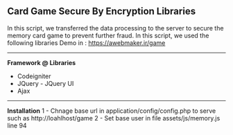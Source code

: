 ## Card Game Secure By Encryption Libraries

In this script, we transferred the data processing to the server to secure the memory card game to prevent further fraud. In this script, we used the following libraries
Demo in : https://awebmaker.ir/game
***
**Framework @ Libraries**

 - Codeigniter
 - JQuery - JQuery UI
 - Ajax

***
**Installation**
1 - Chnage base url in application/config/config.php to serve such as http://loahlhost/game
2 - Set base user in file assets/js/memory.js line 94
